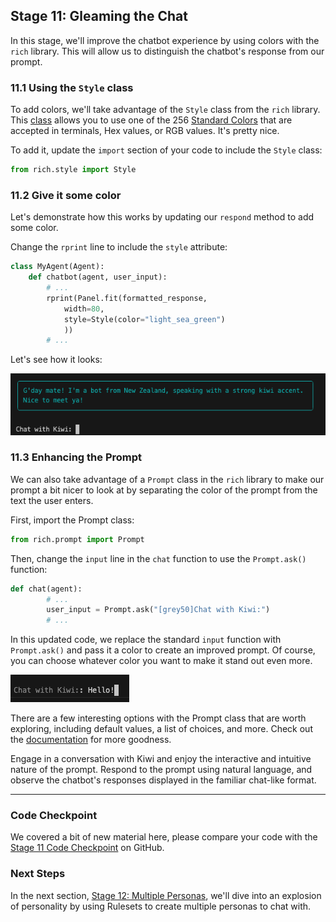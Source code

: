 ## Stage 11: Gleaming the Chat

In this stage, we'll improve the chatbot experience by using colors with the `rich` library. This will allow us to distinguish the chatbot's response from our prompt.

### 11.1 Using the `Style` class

To add colors, we'll take advantage of the `Style` class from the `rich` library. This [class](https://rich.readthedocs.io/en/stable/style.html) allows you to use one of the 256 [Standard Colors](https://rich.readthedocs.io/en/stable/appendix/colors.html#appendix-colors) that are accepted in terminals, Hex values, or RGB values. It's pretty nice.

To add it, update the `import` section of your code to include the `Style` class:

```python
from rich.style import Style
```

### 11.2 Give it some color

Let's demonstrate how this works by updating our `respond` method to add some color.

Change the `rprint` line to include the `style` attribute:

```python
class MyAgent(Agent):
    def chatbot(agent, user_input):
        # ...
        rprint(Panel.fit(formatted_response, 
            width=80, 
            style=Style(color="light_sea_green")
            ))
        # ...
```
Let's see how it looks:

![Alt text](assets/img/11_gday_in_green.png)

### 11.3 Enhancing the Prompt

We can also take advantage of a `Prompt` class in the `rich` library to make our prompt a bit nicer to look at by separating the color of the prompt from the text the user enters.

First, import the Prompt class:

```python
from rich.prompt import Prompt
```

Then, change the `input` line in the `chat` function to use the `Prompt.ask()` function:

```python
def chat(agent):
        # ...
        user_input = Prompt.ask("[grey50]Chat with Kiwi:")
        # ...
```

In this updated code, we replace the standard `input` function with `Prompt.ask()` and pass it a color to create an improved prompt. Of course, you can choose whatever color you want to make it stand out even more. 

![Alt text](assets/img/11_prompt_color.png)

There are a few interesting options with the Prompt class that are worth exploring, including default values, a list of choices, and more. Check out the [documentation](https://rich.readthedocs.io/en/stable/prompt.html) for more goodness.


Engage in a conversation with Kiwi and enjoy the interactive and intuitive nature of the prompt. Respond to the prompt using natural language, and observe the chatbot's responses displayed in the familiar chat-like format.

---

### Code Checkpoint
We covered a bit of new material here, please compare your code with the [Stage 11 Code Checkpoint](../assets/examples/11_app.py) on GitHub.


### Next Steps

In the next section, [Stage 12: Multiple Personas](12_multiple_personas.md), we'll dive into an explosion of personality by using Rulesets to create multiple personas to chat with.
